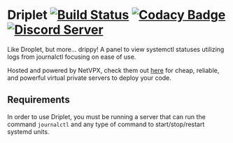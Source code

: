 # Driplet [![Build Status](https://travis-ci.org/driplet/backend.svg?branch=master)](https://travis-ci.org/driplet/backend) [![Codacy Badge](https://api.codacy.com/project/badge/Grade/db918e90dcba4c19ba92ae3ff7daba42)](https://www.codacy.com/app/adityaxdiwakar/backend?utm_source=github.com&amp;utm_medium=referral&amp;utm_content=driplet/backend&amp;utm_campaign=Badge_Grade) [![Discord Server](https://canary.discordapp.com/api/guilds/549545414681165845/widget.png)](https://discord.gg/T9tEGvm)
Like Droplet, but more... drippy! A panel to view systemctl statuses utilizing logs from journalctl focusing on ease of use.

Hosted and powered by NetVPX, check them out [here](https://netvpx.com) for cheap, reliable, and powerful virtual private servers to deploy your code.

## Requirements

In order to use Driplet, you must be running a server that can run the command ``journalctl`` and any type of command to start/stop/restart systemd units.
